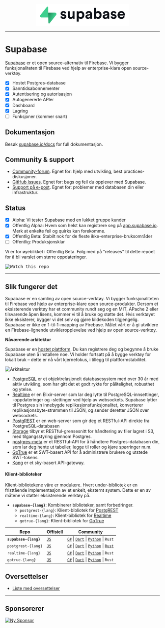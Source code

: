 <p align="center">
  <img width="300" src="https://raw.githubusercontent.com/supabase/supabase/master/web/static/supabase-light-rounded-corner-background.svg"/>
</p>

---

# Supabase

[Supabase](https://supabase.com) er et open source-alternativ til Firebase. Vi bygger funksjonaliteten til Firebase ved hjelp av enterprise-klare open source-verktøy.

- [x] Hostet Postgres-database
- [x] Sanntidsabonnementer
- [x] Autentisering og autorisasjon
- [x] Autogenererte APIer
- [x] Dashboard
- [x] Lagring
- [ ] Funksjoner (kommer snart)

## Dokumentasjon

Besøk [supabase.io/docs](https://supabase.com/docs) for full dokumentasjon.

## Community & support

- [Community-forum](https://github.com/supabase/supabase/discussions). Egnet for: hjelp med utvikling, best practices-diskusjoner.
- [GitHub Issues](https://github.com/supabase/supabase/issues). Egnet for: bugs og feil du opplever med Supabase.
- [Support på e-post](https://supabase.com/docs/support#business-support). Egnet for: problemer med databasen din eller infrastruktur.

## Status

- [x] Alpha: Vi tester Supabase med en lukket gruppe kunder
- [x] Offentlig Alpha: Hvem som helst kan registrere seg på [app.supabase.io](https://app.supabase.io). Merk at enkelte feil og quirks kan forekomme.
- [x] Offentlig Beta: Stabilt nok for de fleste ikke-enterprise-bruksområder
- [ ] Offentlig: Produksjonsklar

Vi er for øyeblikket i Offentlig Beta. Følg med på "releases" til dette repoet for å bli varslet om større oppdateringer.

<kbd><img src="https://gitcdn.link/repo/supabase/supabase/master/web/static/watch-repo.gif" alt="Watch this repo"/></kbd>

---

## Slik fungerer det

Supabase er en samling av open source-verktøy. Vi bygger funksjonaliteten til Firebase ved hjelp av enterprise-klare open source-produkter. Dersom et eksisterende verktøy har et community rundt seg og en MIT, APache 2 eller tilsvarende åpen lisens, kommer vi til å bruke og støtte det. Hvis verktøyet ikke eksisterer, bygger vi det selv og gjøre kildekoden tilgjengelig. Supabase er ikke en 1-til-1-mapping av Firebase. Målet vårt er å gi utviklere en Firebase-lignende utvikleropplevelse ved hjelp av open source-verktøy.

**Nåværende arkitektur**

Supabase er en [hostet plattform](https://app.supabase.io). Du kan registrere deg og begynne å bruke Supabase uten å installere noe. Vi holder fortsatt på å bygge verktøy for lokalt bruk – dette er nå vårt kjernefokus, i tillegg til plattformstabilitet.

![Arkitektur](https://supabase.com/docs/assets/images/supabase-architecture-9050a7317e9ec7efb7807f5194122e48.png)

- [PostgreSQL](https://www.postgresql.org/) er et objektrelasjonelt databasesystem med over 30 år med aktiv utvikling, som har gitt det et godt rykte for pålitelighet, robusthet og ytelse.
- [Realtime](https://github.com/supabase/realtime) er en Elixir-server som lar deg lytte til PostgreSQL-innsettinger, -oppdateringer og -slettinger ved hjelp av websockets. Supabase lytter til Postgres sin innebygde replikasjonsfunksjonalitet, konverterer replikasjonsbyte-strømmen til JSON, og sender deretter JSON over websockets.
- [PostgREST](http://postgrest.org/) er en web-server som gir deg et RESTful-API direkte fra PostgreSQL-databasen
- [Storage](https://github.com/supabase/storage-api) tilbyr et RESTful-grensesnitt for håndtering av filer lagret i S3, med tilgangsstyring gjennom Postgres.
- [postgres-meta](https://github.com/supabase/postgres-meta) er et RESTful-API for å håndtere Postgres-databasen din, som lar deg hente ut tabeller, legge til roller og kjøre spørringer m.m.
- [GoTrue](https://github.com/netlify/gotrue) er et SWT-basert API for å administrere brukere og utstede SWT-tokens.
- [Kong](https://github.com/Kong/kong) er et sky-basert API-gateway.

#### Klient-biblioteker

Klient-bibliotekene våre er modulære. Hvert under-bibliotek er en fristtående implementasjon av et enkelt, eksternt system. Dette er en av måtene vi støtter eksisterende verktøy på.

- **`supabase-{lang}`**: Kombinerer biblioteker, samt forbedringer.
  - `postgrest-{lang}`: Klient-bibliotek for [PostgREST](https://github.com/postgrest/postgrest)
  - `realtime-{lang}`: Klient-bibliotek for [Realtime](https://github.com/supabase/realtime)
  - `gotrue-{lang}`: Klient-bibliotek for [GoTrue](https://github.com/netlify/gotrue)

| Repo                  | Offisiell                                        | Community                                                                                                                                                                                                                  |
| --------------------- | ------------------------------------------------ | -------------------------------------------------------------------------------------------------------------------------------------------------------------------------------------------------------------------------- |
| **`supabase-{lang}`** | [`JS`](https://github.com/supabase/supabase-js)  | [`C#`](https://github.com/supabase/supabase-csharp) \| [`Dart`](https://github.com/supabase/supabase-dart) \| [`Python`](https://github.com/supabase/supabase-py) \| `Rust`                                                |
| `postgrest-{lang}`    | [`JS`](https://github.com/supabase/postgrest-js) | [`C#`](https://github.com/supabase/postgrest-csharp) \| [`Dart`](https://github.com/supabase/postgrest-dart) \| [`Python`](https://github.com/supabase/postgrest-py) \| [`Rust`](https://github.com/supabase/postgrest-rs) |
| `realtime-{lang}`     | [`JS`](https://github.com/supabase/realtime-js)  | [`C#`](https://github.com/supabase/realtime-csharp) \| [`Dart`](https://github.com/supabase/realtime-dart) \| [`Python`](https://github.com/supabase/realtime-py) \| `Rust`                                                |
| `gotrue-{lang}`       | [`JS`](https://github.com/supabase/gotrue-js)    | [`C#`](https://github.com/supabase/gotrue-csharp) \| [`Dart`](https://github.com/supabase/gotrue-dart) \| [`Python`](https://github.com/supabase/gotrue-py) \| `Rust`                                                      |

## Oversettelser

- [Liste med oversettelser](/i18n/languages.md)

---

## Sponsorerer

[![Ny Sponsor](https://user-images.githubusercontent.com/10214025/90518111-e74bbb00-e198-11ea-8f88-c9e3c1aa4b5b.png)](https://github.com/sponsors/supabase)
